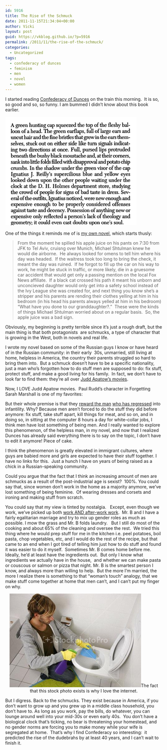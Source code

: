 ```yaml
---
id: 5916
title: The Rise of the Schmuck
date: 2011-11-15T21:34:04+00:00
author: Vicki
layout: post
guid: https://vkblog.github.io/?p=5916
permalink: /2011/11/the-rise-of-the-schmuck/
categories:
  - Uncategorized
tags:
  - confederacy of dunces
  - feminism
  - men
  - novel
  - women
---
```

I started reading <a href="http://www.goodreads.com/book/show/310612.A_Confederacy_of_Dunces" target="_blank">Confederacy of Dunces</a> on the train this morning.  It is so, so good and so, so funny. I am bummed I didn&#8217;t know about this book earlier.

[<img class="aligncenter size-full wp-image-5918" title="Screen shot 2011-11-15 at 8.18.24 PM" src="https://raw.githubusercontent.com/vkblog/vkblog.github.io/master/public/img/2011/11/Screen-shot-2011-11-15-at-8.18.24-PM.png" alt="" width="421" height="348" />](https://raw.githubusercontent.com/vkblog/vkblog.github.io/master/public/img/2011/11/Screen-shot-2011-11-15-at-8.18.24-PM.png)

One of the things it reminds me of is <a href="https://vkblog.github.io/2009/11/17/nanowrimo-day-15/" target="_blank">my own novel</a>, which starts thusly:

> From the moment he spilled his apple juice on his pants on 7:30 from JFK to Tel Aviv, cruisng over Munich, Michael Shtulman knew he would die airborne.  He always looked for omens to tell him where his day was headed.  If the waitress took too long to bring the check, it meant the day was ruined.  If he forgot to fill up the car on his way to work, he might be stuck in traffic, or more likely, die in a gruesome car accident that would get only a passing mention on the local Fox News affiliate.  If a black cat crossed his path it meant his unborn and unconcieved daughter would only get into a safety school instead of the Ivy League she was created for, and next thing you know she&#8217;s a stripper and his parents are rending their clothes yelling at him in his bedroom (in his head his parents always yelled at him in his bedroom) &#8220;What have you done to our granddaughter?.&#8221;  These were the kinds of things Michael Shtulman worried about on a regular basis.  So, the apple juice was a bad sign.

Obviously, my beginning is pretty terrible since it&#8217;s just a rough draft, but the main thing is that both protagonists  are schmucks, a type of character that is growing in the West, both in novels and real life.

I wrote my novel based on some of the Russian guys I know or have heard of in the Russian community: in their early  30s, unmarried, still living at home, helpless in America, the country their parents struggled so hard to bring them into.  But a schmuck doesn&#8217;t have to be a specific nationality, just a man who&#8217;s forgotten how to do stuff men are supposed to do: fix stuff, protect stuff, and make a good living for his family.  In fact, we don&#8217;t have to look far to find them: they&#8217;re all over <a href="http://shakespearessister.blogspot.com/2009/04/man-child-rising-what-i-learned-from-my.html" target="_blank">Judd Apatow&#8217;s movies</a>.

Now, I LOVE Judd Apatow movies.  Paul Rudd&#8217;s character in Forgetting Sarah Marshall is one of my favorites:


  
But their whole premise is that they <a href="http://www.dailymail.co.uk/news/article-2011261/Americas-Lost-Boys-Why-ARE-young-men-failing-grow-up.html" target="_blank">reward the man</a> <a href="http://today.msnbc.msn.com/id/26317942/ns/today-books/t/boys-men-why-guys-arent-growing/#.TsMZKID77HM" target="_blank">who has regressed</a> into infantility. Why? Because men aren&#8217;t forced to do the stuff they did before anymore: fix stuff, take stuff apart, kill things for meat, and so on, and in doing so, in sitting at the computer 8 hours a day for white-collar jobs, I think men have lost something of being men. And I really wanted to explore this phenomenon, of the helpless man, in my novel, and now that I realized Dunces has already said everything there is to say on the topic, I don&#8217;t have to edit it anymore! Piece of cake.

I think the phenomenon is greatly elevated in immigrant cultures, where guys are babied more and girls are expected to have their stuff together. I have no links for this.  Just a hunch I have on years of being raised as a chick in a Russian-speaking community.

Could you argue that the fact that I think an increasing amount of men are schmucks as a result of the post-industrial age is sexist?  100%. You could say that, since women don&#8217;t work in the home as a majority anymore, we&#8217;ve lost something of being feminine.  Of wearing dresses and corsets and ironing and making stuff from scratch.

You could say that my view is tinted by nostalgia.   Except, even though we work, we&#8217;ve picked up both <a href="http://chronicle.com/article/Female-Scientists-Do-More/63641/" target="_blank">work AND after-work work</a>.  Mr. B and I have a fairly egalitarian marriage and try to mix up gender roles as much as possible. I mow the grass and Mr. B folds laundry.   But I still do most of the cooking and about 65% of the cleaning and oversee the rest.  We tried this thing where he would prep stuff for me in the kitchen i.e. peel potatoes, boil pasta, chop vegetables, etc, and I would do the rest of the recipe, but that came to an end when I got tired of telling him just how to do stuff and found it was easier to do it myself.  Sometimes Mr. B comes home before me. Ideally, he&#8217;d at least have the ingredients out.  But only I know what ingredients we actually have in the house,  and whether we can make pasta or couscous or salmon or pizza that night. Mr. B is the smartest person I know, and always more than willing to help.  But the more I&#8217;m married, the more I realize there is something to that &#8220;woman&#8217;s touch&#8221; analogy, that we make stuff come together at home that men can&#8217;t, and I can&#8217;t put my finger on why.

<p style="text-align: center;">
  <a href="https://raw.githubusercontent.com/vkblog/vkblog.github.io/master/public/img/2011/11/A5XHHY.jpg"><img class="aligncenter size-full wp-image-5919" title="A5XHHY" src="https://raw.githubusercontent.com/vkblog/vkblog.github.io/master/public/img/2011/11/A5XHHY.jpg" alt="" width="422" height="300" /></a>The fact that this stock photo exists is why I love the internet.
</p>

But I digress. Back to the schmucks. They exist because in America, if you don&#8217;t want to grow up and you grew up in a middle class household, you don&#8217;t have to. As long as you work, pay the bills, do whatever, you can lounge around well into your mid-30s or even early 40s.  You don&#8217;t have a biological clock that&#8217;s ticking, no bear is threatening your homestead, and no gender norms are forcing you to make money while your wife is segregated at home.  That&#8217;s why I find Confederacy so interesting:  it predicted the rise of the dudebrahs by at least 40 years, and I can&#8217;t wait to finish it.

&nbsp;